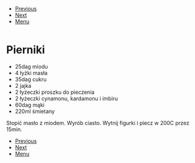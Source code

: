 <!-- Navigation Menu Start -->

- [Previous](<Piernik.md>)
- [Next](<Pierogi ruskie.md>)
- [Menu](<README.md>)

<div style="margin-bottom: 50px"></div>

<!-- /Navigation Menu Start -->


# Pierniki

- 25dag miodu
- 4 łyżki masła
- 35dag cukru
- 2 jajka
- 2 łyżeczki proszku do pieczenia
- 2 łyżeczki cynamonu, kardamonu i imbiru
- 60dag mąki
- 220ml śmietany

Stopić masło z miodem. Wyrób ciasto. Wytnij figurki i piecz w 200C przez 15min.


<!-- Navigation Menu End -->

- [Previous](<Piernik.md>)
- [Next](<Pierogi ruskie.md>)
- [Menu](<README.md>)

<div style="margin-bottom: 50px"></div>

<!-- /Navigation Menu End -->